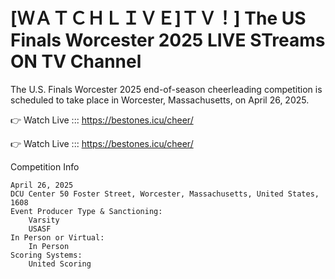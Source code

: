  # [ＷＡＴＣＨＬＩＶＥ]ＴＶ！] The US Finals Worcester 2025 LIVE STreams ON TV Channel 

The U.S. Finals Worcester 2025 end-of-season cheerleading competition is scheduled to take place in Worcester, Massachusetts, on April 26, 2025.

👉 Watch Live ::: https://bestones.icu/cheer/

👉 Watch Live ::: https://bestones.icu/cheer/

Competition Info

    April 26, 2025
    DCU Center 50 Foster Street, Worcester, Massachusetts, United States, 1608
    Event Producer Type & Sanctioning:
        Varsity
        USASF
    In Person or Virtual:
        In Person
    Scoring Systems:
        United Scoring
